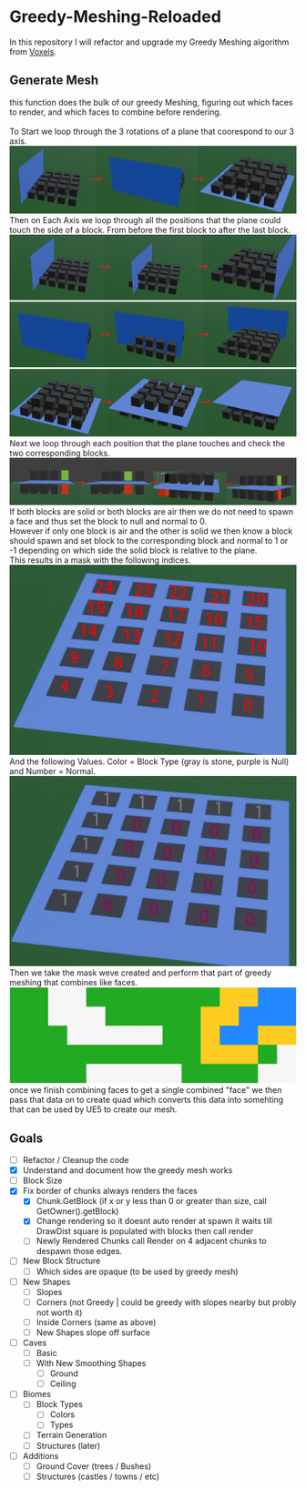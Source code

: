 # Greedy-Meshing-Reloaded
In this repository I will refactor and upgrade my Greedy Meshing algorithm from [Voxels](https://github.com/gilchristb78/Voxel).

## Generate Mesh
this function does the bulk of our greedy Meshing, figuring out which faces to render, and which faces to combine before rendering. <br><br>
To Start we loop through the 3 rotations of a plane that coorespond to our 3 axis. <br>
![3 Axis Photo](https://github.com/gilchristb78/Greedy-Meshing-Reloaded/blob/main/GreedyMeshCapture/CaptureGreedyAxis.PNG)<br>
Then on Each Axis we loop through all the positions that the plane could touch the side of a block. From before the first block to after the last block. <br>
![X Axis Plane Traversing](https://github.com/gilchristb78/Greedy-Meshing-Reloaded/blob/main/GreedyMeshCapture/CaptureGreedyAxisX.PNG)<br>
![Y Axis Plane Traversing](https://github.com/gilchristb78/Greedy-Meshing-Reloaded/blob/main/GreedyMeshCapture/CaptureGreedyAxisY.PNG)<br>
![Z Axis Plane Traversing](https://github.com/gilchristb78/Greedy-Meshing-Reloaded/blob/main/GreedyMeshCapture/CaptureGreedyAxisZ.PNG)<br>
Next we loop through each position that the plane touches and check the two corresponding blocks. <br>
![Z Axis Plane Block Checking](https://github.com/gilchristb78/Greedy-Meshing-Reloaded/blob/main/GreedyMeshCapture/CaptureGreedyAxisZChecks.PNG) <br>
If both blocks are solid or both blocks are air then we do not need to spawn a face and thus set the block to null and normal to 0. <br>
However if only one block is air and the other is solid we then know a block should spawn and set block to the corresponding block and normal to 1 or -1 depending on which side the solid block is relative to the plane. <br>
This results in a mask with the following indices.<br>
![Mask Indices](https://github.com/gilchristb78/Greedy-Meshing-Reloaded/blob/main/GreedyMeshCapture/CaptureGreedyMask.PNG) <br>
And the following Values. Color = Block Type (gray is stone, purple is Null) and Number = Normal.<br>
![Mask Values](https://github.com/gilchristb78/Greedy-Meshing-Reloaded/blob/main/GreedyMeshCapture/CaptureGreedyMaskValues.PNG) <br>
Then we take the mask weve created and perform that part of greedy meshing that combines like faces. <br>
![Greedy Meshing Animation](https://github.com/gilchristb78/Greedy-Meshing-Reloaded/blob/main/GreedyMeshCapture/greedy_anim.svg) <br>
once we finish combining faces to get a single combined "face" we then pass that data on to create quad which converts this data into somehting that can be used by UE5 to create our mesh. <br>


## Goals

- [ ] Refactor / Cleanup the code
- [X] Understand and document how the greedy mesh works
- [ ] Block Size
- [X] Fix border of chunks always renders the faces
  - [X] Chunk.GetBlock (if x or y less than 0 or greater than size, call GetOwner().getBlock)
  - [X] Change rendering so it doesnt auto render at spawn it waits till DrawDist square is populated with blocks then call render
  - [ ] Newly Rendered Chunks call Render on 4 adjacent chunks to despawn those edges.
- [ ] New Block Structure
  - [ ] Which sides are opaque (to be used by greedy mesh)
- [ ] New Shapes
  - [ ] Slopes
  - [ ] Corners (not Greedy | could be greedy with slopes nearby but probly not worth it)
  - [ ] Inside Corners (same as above)
  - [ ] New Shapes slope off surface
- [ ] Caves
  - [ ] Basic
  - [ ] With New Smoothing Shapes
    - [ ] Ground
    - [ ] Ceiling
- [ ] Biomes
  - [ ] Block Types
    - [ ] Colors
    - [ ] Types
  - [ ] Terrain Generation
  - [ ] Structures (later)
- [ ] Additions
  - [ ] Ground Cover (trees / Bushes)
  - [ ] Structures (castles / towns / etc)
